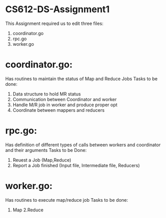 # CS612-DS-Assignment1

This Assignment required us to edit three files:
1. coordinator.go
2. rpc.go
3. worker.go

# coordinator.go:
Has routines to maintain the status of Map and Reduce Jobs
Tasks to be done:
1. Data structure to hold MR status
2. Communication between Coordinator and worker
3. Handle M/R job in worker and produce proper opt
4. Coordinate between mappers and reducers

# rpc.go:
Has definition of different types of calls between workers and coordinator and their arguments
Tasks to be Done:
1. Reuest a Job (Map,Reduce)
2. Report a Job finished (Input file, Intermediate file, Reducers)


# worker.go:
Has routines to execute map/reduce job
Tasks to be done:
1. Map
2.Reduce

